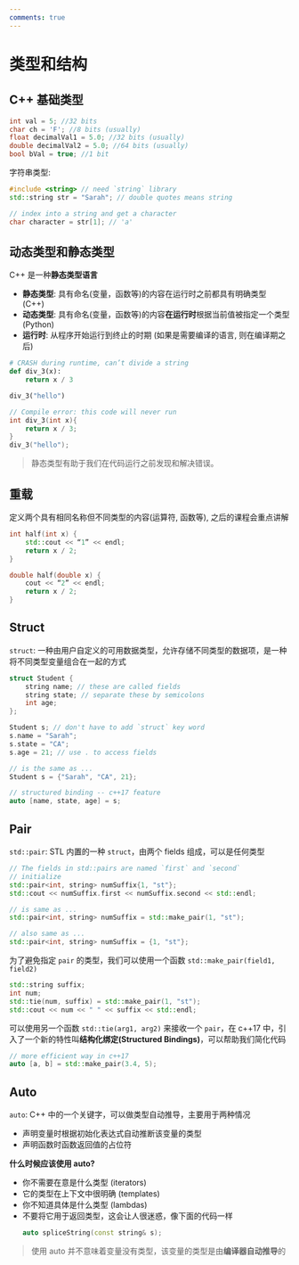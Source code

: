 ```yaml
---
comments: true
---
```


# 类型和结构

## C++ 基础类型

```cpp
int val = 5; //32 bits
char ch = 'F'; //8 bits (usually)
float decimalVal1 = 5.0; //32 bits (usually)
double decimalVal2 = 5.0; //64 bits (usually)
bool bVal = true; //1 bit
```

字符串类型:
```cpp
#include <string> // need `string` library
std::string str = "Sarah"; // double quotes means string

// index into a string and get a character
char character = str[1]; // 'a'
```

## 动态类型和静态类型

C++ 是一种**静态类型语言**

- **静态类型**: 具有命名(变量，函数等)的内容在运行时之前都具有明确类型 (C++)
- **动态类型**: 具有命名(变量，函数等)的内容**在运行时**根据当前值被指定一个类型 (Python)
- **运行时**: 从程序开始运行到终止的时期 (如果是需要编译的语言, 则在编译期之后)

```python
# CRASH during runtime, can’t divide a string
def div_3(x):
	return x / 3

div_3("hello")
```

```cpp
// Compile error: this code will never run
int div_3(int x){
	return x / 3;
}
div_3("hello");
```

> 静态类型有助于我们在代码运行之前发现和解决错误。

## 重载

定义两个具有相同名称但不同类型的内容(运算符, 函数等), 之后的课程会重点讲解

```cpp
int half(int x) {
    std::cout << “1” << endl;
    return x / 2;
}

double half(double x) {
    cout << “2” << endl;
    return x / 2;
}
```

## Struct

`struct`: 一种由用户自定义的可用数据类型，允许存储不同类型的数据项，是一种将不同类型变量组合在一起的方式

```cpp
struct Student {
	string name; // these are called fields
	string state; // separate these by semicolons
	int age;
};

Student s; // don't have to add `struct` key word
s.name = "Sarah";
s.state = "CA";
s.age = 21; // use . to access fields

// is the same as ...
Student s = {"Sarah", "CA", 21};

// structured binding -- c++17 feature
auto [name, state, age] = s;
```

## Pair

`std::pair`: STL 内置的一种 `struct`，由两个 fields 组成，可以是任何类型

```cpp
// The fields in std::pairs are named `first` and `second`
// initialize
std::pair<int, string> numSuffix{1, "st"};
std::cout << numSuffix.first << numSuffix.second << std::endl;

// is same as ...
std::pair<int, string> numSuffix = std::make_pair(1, "st");

// also same as ...
std::pair<int, string> numSuffix = {1, "st"};
```

为了避免指定 `pair` 的类型，我们可以使用一个函数 `std::make_pair(field1, field2)`

```cpp
std::string suffix;
int num;
std::tie(num, suffix) = std::make_pair(1, "st");
std::cout << num << " " << suffix << std::endl;
```

可以使用另一个函数 `std::tie(arg1, arg2)` 来接收一个 `pair`，在 c++17 中，引入了一个新的特性叫**结构化绑定(Structured Bindings)**，可以帮助我们简化代码

```cpp
// more efficient way in c++17
auto [a, b] = std::make_pair(3.4, 5);
```

## Auto

`auto`: C++ 中的一个关键字，可以做类型自动推导，主要用于两种情况

- 声明变量时根据初始化表达式自动推断该变量的类型
- 声明函数时函数返回值的占位符

**什么时候应该使用 auto?**

- 你不需要在意是什么类型 (iterators)
- 它的类型在上下文中很明确 (templates)
- 你不知道具体是什么类型 (lambdas)
- 不要将它用于返回类型，这会让人很迷惑，像下面的代码一样
    ```cpp
    auto spliceString(const string& s);
    ```

> 使用 auto 并不意味着变量没有类型，该变量的类型是由**编译器自动推导**的

